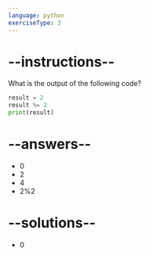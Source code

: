 ```yaml
---
language: python
exerciseType: 3
---
```


# --instructions--

What is the output of the following code?
```python
result = 2
result %= 2
print(result)
```

# --answers--

- 0
- 2
- 4
- 2%2

# --solutions--

- 0
